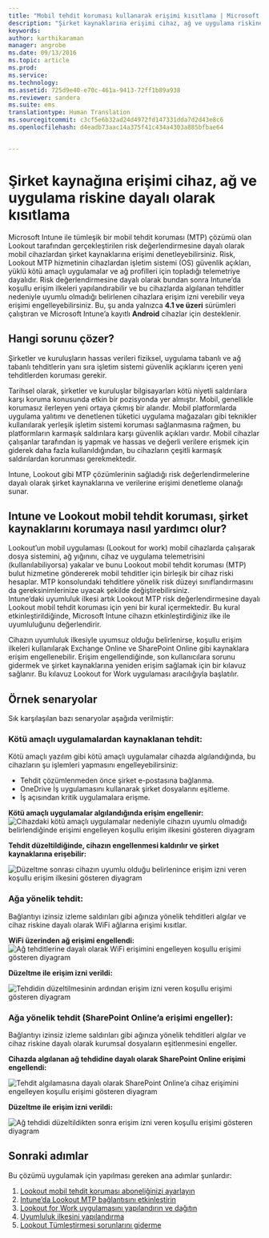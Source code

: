 ```yaml
---
title: "Mobil tehdit koruması kullanarak erişimi kısıtlama | Microsoft Intune"
description: "Şirket kaynaklarına erişimi cihaz, ağ ve uygulama riskine dayalı olarak kısıtlayın."
keywords: 
author: karthikaraman
manager: angrobe
ms.date: 09/13/2016
ms.topic: article
ms.prod: 
ms.service: 
ms.technology: 
ms.assetid: 725d9e40-e70c-461a-9413-72ff1b89a938
ms.reviewer: sandera
ms.suite: ems
translationtype: Human Translation
ms.sourcegitcommit: c3cf5e6b32ad24d4972fd147331dda7d2d43e8c6
ms.openlocfilehash: d4eadb73aac14a375f41c434a4303a885bfbae64


---
```


# Şirket kaynağına erişimi cihaz, ağ ve uygulama riskine dayalı olarak kısıtlama
Microsoft Intune ile tümleşik bir mobil tehdit koruması (MTP) çözümü olan Lookout tarafından gerçekleştirilen risk değerlendirmesine dayalı olarak mobil cihazlardan şirket kaynaklarına erişimi denetleyebilirsiniz. Risk, Lookout MTP hizmetinin cihazlardan işletim sistemi (OS) güvenlik açıkları, yüklü kötü amaçlı uygulamalar ve ağ profilleri için topladığı telemetriye dayalıdır. Risk değerlendirmesine dayalı olarak bundan sonra Intune’da koşullu erişim ilkeleri yapılandırabilir ve bu cihazlarda algılanan tehditler nedeniyle uyumlu olmadığı belirlenen cihazlara erişim izni verebilir veya erişimi engelleyebilirsiniz.  Bu, şu anda yalnızca **4.1 ve üzeri** sürümleri çalıştıran ve Microsoft Intune’a kayıtlı **Android** cihazlar için desteklenir.  
## Hangi sorunu çözer?
Şirketler ve kuruluşların hassas verileri fiziksel, uygulama tabanlı ve ağ tabanlı tehditlerin yanı sıra işletim sistemi güvenlik açıklarını içeren yeni tehditlerden koruması gerekir.

Tarihsel olarak, şirketler ve kuruluşlar bilgisayarları kötü niyetli saldırılara karşı koruma konusunda etkin bir pozisyonda yer almıştır. Mobil, genellikle korumasız ilerleyen yeni ortaya çıkmış bir alandır. Mobil platformlarda uygulama yalıtımı ve denetlenen tüketici uygulama mağazaları gibi teknikler kullanılarak yerleşik işletim sistemi koruması sağlanmasına rağmen, bu platformların karmaşık saldırılara karşı güvenlik açıkları vardır. Mobil cihazlar çalışanlar tarafından iş yapmak ve hassas ve değerli verilere erişmek için giderek daha fazla kullanıldığından, bu cihazların çeşitli karmaşık saldırılardan korunması gerekmektedir.

Intune, Lookout gibi MTP çözümlerinin sağladığı risk değerlendirmelerine dayalı olarak şirket kaynaklarına ve verilerine erişimi denetleme olanağı sunar.

## Intune ve Lookout mobil tehdit koruması, şirket kaynaklarını korumaya nasıl yardımcı olur?
Lookout’un mobil uygulaması (Lookout for work) mobil cihazlarda çalışarak dosya sistemini, ağ yığınını, cihaz ve uygulama telemetrisini (kullanılabiliyorsa) yakalar ve bunu Lookout mobil tehdit koruması (MTP) bulut hizmetine göndererek mobil tehditler için birleşik bir cihaz riski hesaplar. MTP konsolundaki tehditlere yönelik risk düzeyi sınıflandırmasını da gereksinimlerinize uyacak şekilde değiştirebilirsiniz.  
Intune’daki uyumluluk ilkesi artık Lookout MTP risk değerlendirmesine dayalı Lookout mobil tehdit koruması için yeni bir kural içermektedir. Bu kural etkinleştirildiğinde, Microsoft Intune cihazın etkinleştirdiğiniz ilke ile uyumluluğunu değerlendirir.

Cihazın uyumluluk ilkesiyle uyumsuz olduğu belirlenirse, koşullu erişim ilkeleri kullanılarak Exchange Online ve SharePoint Online gibi kaynaklara erişim engellenebilir. Erişim engellendiğinde, son kullanıcılara sorunu gidermek ve şirket kaynaklarına yeniden erişim sağlamak için bir kılavuz sağlanır. Bu kılavuz Lookout for Work uygulaması aracılığıyla başlatılır.

## Örnek senaryolar
Sık karşılaşılan bazı senaryolar aşağıda verilmiştir:
### Kötü amaçlı uygulamalardan kaynaklanan tehdit:
Kötü amaçlı yazılım gibi kötü amaçlı uygulamalar cihazda algılandığında, bu cihazların şu işlemleri yapmasını engelleyebilirsiniz:
* Tehdit çözümlenmeden önce şirket e-postasına bağlanma.
* OneDrive İş uygulamasını kullanarak şirket dosyalarını eşitleme.
* İş açısından kritik uygulamalara erişme.

**Kötü amaçlı uygulamalar algılandığında erişim engellenir:**
![Cihazdaki kötü amaçlı uygulamalar nedeniyle cihazın uyumlu olmadığı belirlendiğinde erişimi engelleyen koşullu erişim ilkesini gösteren diyagram](../media/mtp/malicious-apps-blocked.png)

**Tehdit düzeltildiğinde, cihazın engellenmesi kaldırılır ve şirket kaynaklarına erişebilir:**

![Düzeltme sonrası cihazın uyumlu olduğu belirlenince erişim izni veren koşullu erişim ilkesini gösteren diyagram](../media/mtp/malicious-apps-unblocked.png)
### Ağa yönelik tehdit:
Bağlantıyı izinsiz izleme saldırıları gibi ağınıza yönelik tehditleri algılar ve cihaz riskine dayalı olarak WiFi ağlarına erişimi kısıtlar.

**WiFi üzerinden ağ erişimi engellendi:**
![Ağ tehditlerine dayalı olarak WiFi erişimini engelleyen koşullu erişimi gösteren diyagram](../media/mtp/network-wifi-blocked.png)

**Düzeltme ile erişim izni verildi:**

![Tehdidin düzeltilmesinin ardından erişim izni veren koşullu erişimi gösteren diyagram](../media/mtp/network-wifi-unblocked.png)
### Ağa yönelik tehdit (SharePoint Online’a erişimi engeller):

Bağlantıyı izinsiz izleme saldırıları gibi ağınıza yönelik tehditleri algılar ve cihaz riskine dayalı olarak kurumsal dosyaların eşitlenmesini engeller.

**Cihazda algılanan ağ tehdidine dayalı olarak SharePoint Online erişimi engellendi:**

![Tehdit algılamasına dayalı olarak SharePoint Online’a cihaz erişimini engelleyen koşullu erişimi gösteren diyagram](../media/mtp/network-spo-blocked.png)


**Düzeltme ile erişim izni verildi:**

![Ağ tehdidi düzeltildikten sonra erişim izni veren koşullu erişimi gösteren diyagram](../media/mtp/network-spo-unblocked.png)

## Sonraki adımlar
Bu çözümü uygulamak için yapılması gereken ana adımlar şunlardır:
1.  [Lookout mobil tehdit koruması aboneliğinizi ayarlayın](set-up-your-subscription-with-lookout-mtp.md)
2.  [Intune’da Lookout MTP bağlantısını etkinleştirin](enable-lookout-mtp-connection-in-intune.md)
3.  [Lookout for Work uygulamasını yapılandırın ve dağıtın](configure-and-deploy-lookout-for-work-apps.md)
4.  [Uyumluluk ilkesini yapılandırma](enable-device-threat-protection-rule-in-compliance-policy.md)
5.  [Lookout Tümleştirmesi sorunlarını giderme](http://docs.microsoft.com/en-us/intune/troubleshoot/troubleshooting-lookout-integration)



<!--HONumber=Sep16_HO3-->



